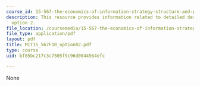 ```yaml
---
course_id: 15-567-the-economics-of-information-strategy-structure-and-pricing-fall-2010
description: This resource provides information related to detailed description for
  option 2.
file_location: /coursemedia/15-567-the-economics-of-information-strategy-structure-and-pricing-fall-2010/bf85bc217c3c7505f9c96d0044564efc_MIT15_567F10_option02.pdf
file_type: application/pdf
layout: pdf
title: MIT15_567F10_option02.pdf
type: course
uid: bf85bc217c3c7505f9c96d0044564efc

---
```

None